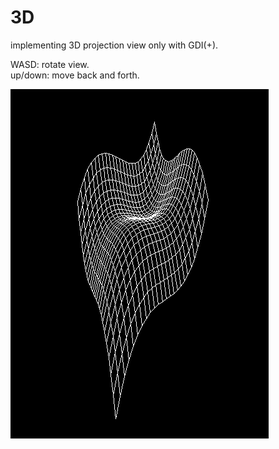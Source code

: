 # 3D

implementing 3D projection view only with GDI(+).

WASD: rotate view.  
up/down: move back and forth.  

![alt tag](https://github.com/mori-inj/3D/blob/master/%EC%BA%A1%EC%B2%98.PNG)
